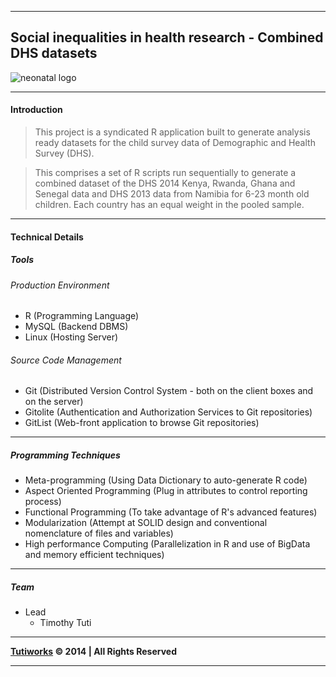 ***

## Social inequalities in health research - Combined DHS datasets

![neonatal logo](http:/sys/asset/img/neonatal_logo.png?raw=true)

***

#### Introduction

>This project is a syndicated R application built to generate analysis ready datasets for the child survey data of Demographic and Health Survey (DHS).

>This comprises a set of R scripts run sequentially to generate a combined dataset of the DHS 2014 Kenya, Rwanda, Ghana and Senegal data and DHS 2013 data from Namibia for 6-23 month old children. Each country has an equal weight in the pooled sample. 


***

#### Technical Details

##### Tools

###### Production Environment
* R (Programming Language)
* MySQL (Backend DBMS)
* Linux (Hosting Server)

###### Source Code Management
* Git (Distributed Version Control System - both on the client boxes and on the server)
* Gitolite (Authentication and Authorization Services to Git repositories)
* GitList (Web-front application to browse Git repositories)


***

##### Programming Techniques
* Meta-programming (Using Data Dictionary to auto-generate R code)
* Aspect Oriented Programming (Plug in attributes to control reporting process)
* Functional Programming (To take advantage of R's advanced features)
* Modularization (Attempt at SOLID design and conventional nomenclature of files and variables)
* High performance Computing (Parallelization in R and use of BigData and memory efficient techniques)


***

##### Team

* Lead
     * Timothy Tuti


***

__[Tutiworks](http://www.dhsprogram.com) © 2014 | All Rights Reserved__

***
